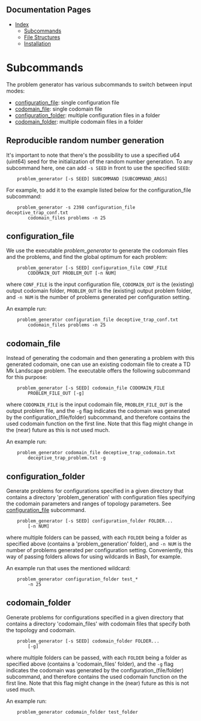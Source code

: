## Documentation Pages

- [Index](index.md)
  - [Subcommands](subcommands.md)
  - [File Structures](file_structures.md)
  - [Installation](installation.md)

# Subcommands

The problem generator has various subcommands to switch between input modes: 
- [configuration_file](#configuration_file): single configuration file
- [codomain_file](#codomain_file): single codomain file
- [configuration_folder](#configuration_folder): multiple configuration files in a folder
- [codomain_folder](#codomain_folder): multiple codomain files in a folder

## Reproducible random number generation

It's important to note that there's the possibility to use a specified u64 (uint64) seed for the initialization of the random number generation. To any subcommand here, one can add `-s SEED` in front to use the specified `SEED`:

``` 
    problem_generator [-s SEED] SUBCOMMAND [SUBCOMMAND_ARGS]
``` 

For example, to add it to the example listed below for the configuration_file subcommand:
``` 
    problem_generator -s 2398 configuration_file deceptive_trap_conf.txt 
        codomain_files problems -n 25
```

## configuration_file

We use the executable *problem\_generator* to generate the codomain files and the problems, and find the global optimum for each problem: 
``` 
    problem_generator [-s SEED] configuration_file CONF_FILE 
        CODOMAIN_OUT PROBLEM_OUT [-n NUM]
```
where `CONF_FILE` is the input configuration file, `CODOMAIN_OUT` is the (existing) output codomain folder, `PROBLEM_OUT` is the (existing) output problem folder, and `-n NUM` is the number of problems generated per configuration setting. 

An example run:
```
    problem_generator configuration_file deceptive_trap_conf.txt 
        codomain_files problems -n 25
```

## codomain_file

Instead of generating the codomain and then generating a problem with this generated codomain, one can use an existing codomain file to create a TD Mk Landscape problem. The executable offers the following subcommand for this purpose: 
```
    problem_generator [-s SEED] codomain_file CODOMAIN_FILE 
        PROBLEM_FILE_OUT [-g]
```
where `CODOMAIN_FILE` is the input codomain file, `PROBLEM_FILE_OUT` is the output problem file, and the `-g` flag indicates the codomain was generated by the configuration_(file/folder) subcommand, and therefore contains the used codomain function on the first line. Note that this flag might change in the (near) future as this is not used much.

An example run:
```
    problem_generator codomain_file deceptive_trap_codomain.txt 
        deceptive_trap_problem.txt -g
```
## configuration_folder

Generate problems for configurations specified in a given directory that contains a directory 'problem_generation' with configuration files specifying the codomain parameters and ranges of topology parameters. See [configuration_file](#configuration_file) subcommand.

``` 
    problem_generator [-s SEED] configuration_folder FOLDER... 
        [-n NUM]
```
where multiple folders can be passed, with each `FOLDER` being a folder as specified above (contains a 'problem_generation' folder), and `-n NUM` is the number of problems generated per configuration setting. Conveniently, this way of passing folders allows for using wildcards in Bash, for example. 

An example run that uses the mentioned wildcard:
```
    problem_generator configuration_folder test_*
        -n 25
```

## codomain_folder

Generate problems for configurations specified in a given directory that contains a directory 'codomain_files' with codomain files that specify both the topology and codomain. 

```
    problem_generator [-s SEED] codomain_folder FOLDER...
        [-g]
```
where multiple folders can be passed, with each `FOLDER` being a folder as specified above (contains a 'codomain_files' folder), and the `-g` flag indicates the codomain was generated by the configuration_(file/folder) subcommand, and therefore contains the used codomain function on the first line. Note that this flag might change in the (near) future as this is not used much.

An example run:
```
    problem_generator codomain_folder test_folder
```

